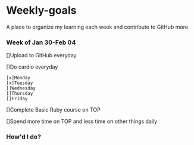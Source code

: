 # Weekly-goals
A place to organize my learning each week and contribute to GitHub more

### Week of Jan 30-Feb 04

[]Upload to GitHub everyday

[]Do cardio everyday

    [x]Monday
    [x]Tuesday
    []Wednesday
    []Thursday
    []Friday

[]Complete Basic Ruby course on TOP

[]Spend more time on TOP and less time on other things daily

### How'd I do?

